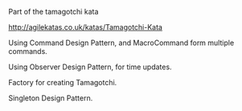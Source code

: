 Part of the tamagotchi kata

http://agilekatas.co.uk/katas/Tamagotchi-Kata

Using Command Design Pattern, and MacroCommand form multiple commands.

Using Observer Design Pattern, for time updates.

Factory for creating Tamagotchi.

Singleton Design Pattern.
